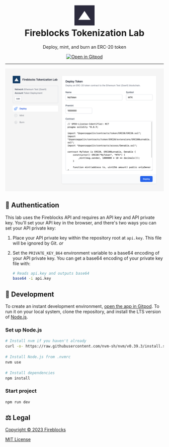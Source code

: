 <h1 align="center">
<img src="public/icons/favicon-192x192.png" alt="Fireblocks" width="64px" height="64px" />
<br />
Fireblocks Tokenization Lab
</h1>

<p align="center">
Deploy, mint, and burn an ERC-20 token
</p>

<a href="https://gitpod.io/#https://github.com/fireblocks/tokenization-lab" target="_blank">
<p align="center">
<img alt="Open in Gitpod" src="https://gitpod.io/button/open-in-gitpod.svg" />
</p>
</a>

---

<a href="https://gitpod.io/#https://github.com/fireblocks/tokenization-lab" target="_blank">
<p align="center">
<img alt="Open in Gitpod" src="docs/screenshot.png" />
</p>
</a>

## 🔐 Authentication

This lab uses the Fireblocks API and requires an API key and API private key. You'll set your API key in the browser, and there's two ways you can set your API private key:

1. Place your API private key within the repository root at `api.key`. This file will be ignored by Git. _or_
2. Set the `PRIVATE_KEY_B64` environment variable to a base64 encoding of your API private key. You can get a base64 encoding of your private key file with:

   ```bash
   # Reads api.key and outputs base64
   base64 -i api.key
   ```

## 🔨 Development

To create an instant development environment, [open the app in Gitpod](https://gitpod.io/#https://github.com/fireblocks/tokenization-lab). To run it on your local system, clone the repository, and install the LTS version of [Node.js](https://nodejs.org/en/download/).

### Set up Node.js

```bash
# Install nvm if you haven't already
curl -o- https://raw.githubusercontent.com/nvm-sh/nvm/v0.39.3/install.sh | bash

# Install Node.js from .nvmrc
nvm use

# Install dependencies
npm install
```

### Start project

```bash
npm run dev
```

## ⚖️ Legal

[Copyright © 2023 Fireblocks](https://www.fireblocks.com)

[MIT License](LICENSE)
